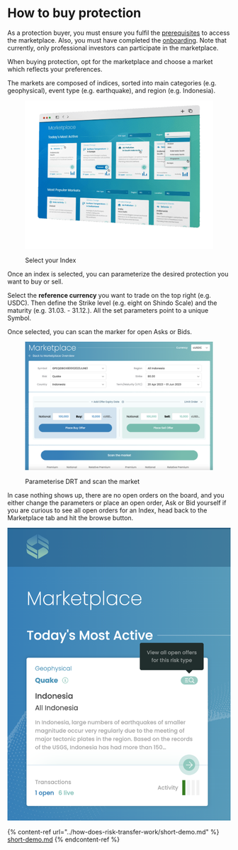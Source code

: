 # How to buy protection

As a protection buyer, you must ensure you fulfil the [prerequisites](../how-does-risk-transfer-work/prerequisites.md) to access the marketplace. Also, you must have completed the [onboarding](../legal/kyb-aml.md). Note that currently, only professional investors can participate in the marketplace.

When buying protection, opt for the marketplace and choose a market which reflects your preferences.

The markets are composed of indices, sorted into main categories (e.g. geophysical), event type (e.g. earthquake), and region (e.g. Indonesia).

<figure><img src="../.gitbook/assets/image (6).png" alt=""><figcaption><p>Select your Index</p></figcaption></figure>

Once an index is selected, you can parameterize the desired protection you want to buy or sell.

Select the **reference currency** you want to trade on the top right (e.g. USDC). Then define the Strike level (e.g. eight on Shindo Scale) and the maturity (e.g. 31.03. - 31.12.). All the set parameters point to a unique Symbol.

Once selected, you can scan the marker for open Asks or Bids.&#x20;

<figure><img src="../.gitbook/assets/image (10).png" alt=""><figcaption><p>Parameterise DRT and scan the market</p></figcaption></figure>

In case nothing shows up, there are no open orders on the board, and you either change the parameters or place an open order, Ask or Bid yourself if you are curious to see all open orders for an Index, head back to the Marketplace tab and hit the browse button.

![](<../.gitbook/assets/image (1) (1).png>)

{% content-ref url="../how-does-risk-transfer-work/short-demo.md" %}
[short-demo.md](../how-does-risk-transfer-work/short-demo.md)
{% endcontent-ref %}
